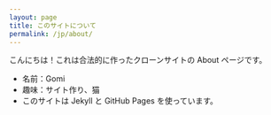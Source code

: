 ```yaml
---
layout: page
title: このサイトについて
permalink: /jp/about/
---
```


こんにちは！これは合法的に作ったクローンサイトの About ページです。

- 名前：Gomi
- 趣味：サイト作り、猫
- このサイトは Jekyll と GitHub Pages を使っています。
